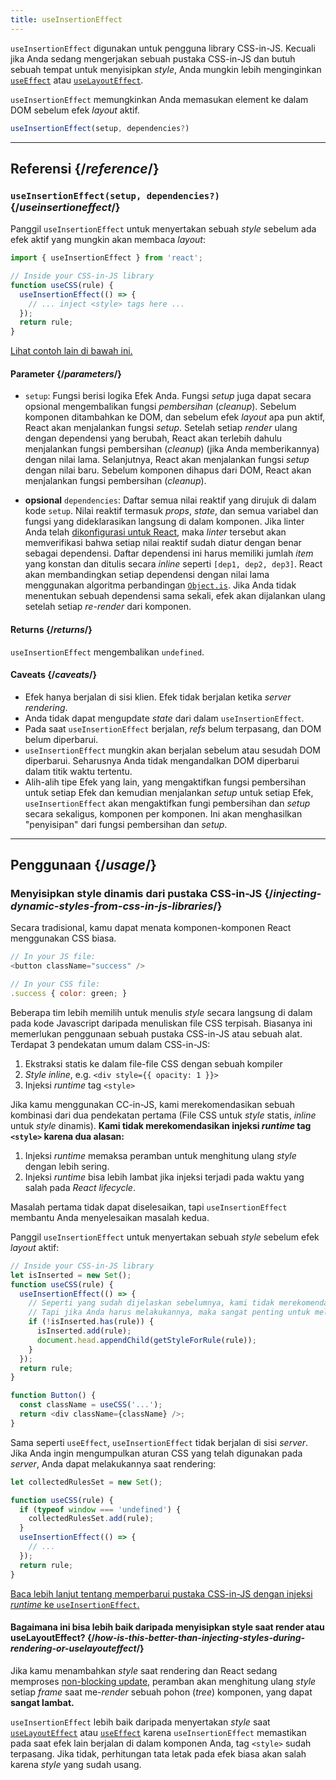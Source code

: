 ```yaml
---
title: useInsertionEffect
---
```


<Pitfall>

`useInsertionEffect` digunakan untuk pengguna library CSS-in-JS. Kecuali jika Anda sedang mengerjakan sebuah pustaka CSS-in-JS dan butuh sebuah tempat untuk menyisipkan *style*, Anda mungkin lebih menginginkan [`useEffect`](/reference/react/useEffect) atau [`useLayoutEffect`](/reference/react/useLayoutEffect).

</Pitfall>

<Intro>

`useInsertionEffect` memungkinkan Anda memasukan element ke dalam DOM sebelum efek *layout* aktif.

```js
useInsertionEffect(setup, dependencies?)
```

</Intro>

<InlineToc />

---

## Referensi {/*reference*/}

### `useInsertionEffect(setup, dependencies?)` {/*useinsertioneffect*/}

Panggil `useInsertionEffect` untuk menyertakan sebuah *style* sebelum ada efek aktif yang mungkin akan membaca *layout*:

```js
import { useInsertionEffect } from 'react';

// Inside your CSS-in-JS library
function useCSS(rule) {
  useInsertionEffect(() => {
    // ... inject <style> tags here ...
  });
  return rule;
}
```

[Lihat contoh lain di bawah ini.](#usage)

#### Parameter {/*parameters*/}

* `setup`: Fungsi berisi logika Efek Anda. Fungsi *setup* juga dapat secara opsional mengembalikan fungsi *pembersihan* (*cleanup*). Sebelum komponen ditambahkan ke DOM, dan sebelum efek *layout* apa pun aktif, React akan menjalankan fungsi *setup*. Setelah setiap *render* ulang dengan dependensi yang berubah, React akan terlebih dahulu menjalankan fungsi pembersihan (*cleanup*) (jika Anda memberikannya) dengan nilai lama. Selanjutnya, React akan menjalankan fungsi *setup* dengan nilai baru. Sebelum komponen dihapus dari DOM, React akan menjalankan fungsi pembersihan (*cleanup*).
 
* **opsional** `dependencies`: Daftar semua nilai reaktif yang dirujuk di dalam kode `setup`. Nilai reaktif termasuk *props*, *state*, dan semua variabel dan fungsi yang dideklarasikan langsung di dalam komponen. Jika linter Anda telah [dikonfigurasi untuk React](/learn/editor-setup#linting), maka *linter* tersebut akan memverifikasi bahwa setiap nilai reaktif sudah diatur dengan benar sebagai dependensi. Daftar dependensi ini harus memiliki jumlah *item* yang konstan dan ditulis secara *inline* seperti `[dep1, dep2, dep3]`. React akan membandingkan setiap dependensi dengan nilai lama menggunakan algoritma perbandingan [`Object.is`](https://developer.mozilla.org/en-US/docs/Web/JavaScript/Reference/Global_Objects/Object/is). Jika Anda tidak menentukan sebuah dependensi sama sekali, efek akan dijalankan ulang setelah setiap *re-render* dari komponen.

#### Returns {/*returns*/}

`useInsertionEffect` mengembalikan `undefined`.

#### Caveats {/*caveats*/}

* Efek hanya berjalan di sisi klien. Efek tidak berjalan ketika *server rendering*.
* Anda tidak dapat mengupdate *state* dari dalam `useInsertionEffect`.
* Pada saat `useInsertionEffect` berjalan, *refs* belum  terpasang, dan DOM belum diperbarui.
* `useInsertionEffect` mungkin akan berjalan sebelum atau sesudah DOM diperbarui. Seharusnya Anda tidak mengandalkan DOM diperbarui dalam titik waktu tertentu.
* Alih-alih tipe Efek yang lain, yang mengaktifkan fungsi pembersihan untuk setiap Efek dan kemudian menjalankan *setup* untuk setiap Efek, `useInsertionEffect` akan mengaktifkan fungi pembersihan dan *setup* secara sekaligus, komponen per komponen. Ini akan menghasilkan "penyisipan" dari fungsi pembersihan dan *setup*.
---

## Penggunaan {/*usage*/}

### Menyisipkan style dinamis dari pustaka CSS-in-JS {/*injecting-dynamic-styles-from-css-in-js-libraries*/}

Secara tradisional, kamu dapat menata komponen-komponen React menggunakan CSS biasa.

```js
// In your JS file:
<button className="success" />

// In your CSS file:
.success { color: green; }
```

Beberapa tim lebih memilih untuk menulis *style* secara langsung di dalam pada kode Javascript daripada menuliskan file CSS terpisah. Biasanya ini memerlukan penggunaan sebuah pustaka CSS-in-JS atau sebuah alat. Terdapat 3 pendekatan umum dalam CSS-in-JS:

1. Ekstraksi statis ke dalam file-file CSS dengan sebuah kompiler
2. *Style* *inline*, e.g. `<div style={{ opacity: 1 }}>`
3. Injeksi *runtime* tag `<style>`

Jika kamu menggunakan CC-in-JS, kami merekomendasikan sebuah kombinasi dari dua pendekatan pertama (File CSS untuk *style* statis, *inline* untuk *style* dinamis). **Kami tidak merekomendasikan injeksi *runtime* tag `<style>` karena dua alasan:**

1. Injeksi *runtime* memaksa peramban untuk menghitung ulang *style* dengan lebih sering.
2. Injeksi *runtime* bisa lebih lambat jika injeksi terjadi pada waktu yang salah pada *React lifecycle*.

Masalah pertama tidak dapat diselesaikan, tapi `useInsertionEffect` membantu Anda menyelesaikan masalah kedua.

Panggil `useInsertionEffect` untuk menyertakan sebuah *style* sebelum efek *layout* aktif:

```js {4-11}
// Inside your CSS-in-JS library
let isInserted = new Set();
function useCSS(rule) {
  useInsertionEffect(() => {
    // Seperti yang sudah dijelaskan sebelumnya, kami tidak merekomendasikan injeksi *runtime* dari tag <style>.
    // Tapi jika Anda harus melakukannya, maka sangat penting untuk melakukannya di dalam useInsertionEffect.
    if (!isInserted.has(rule)) {
      isInserted.add(rule);
      document.head.appendChild(getStyleForRule(rule));
    }
  });
  return rule;
}

function Button() {
  const className = useCSS('...');
  return <div className={className} />;
}
```

Sama seperti `useEffect`, `useInsertionEffect` tidak berjalan di sisi *server*. Jika Anda ingin mengumpulkan aturan CSS yang telah digunakan pada *server*, Anda dapat melakukannya saat rendering:

```js {1,4-6}
let collectedRulesSet = new Set();

function useCSS(rule) {
  if (typeof window === 'undefined') {
    collectedRulesSet.add(rule);
  }
  useInsertionEffect(() => {
    // ...
  });
  return rule;
}
```

[Baca lebih lanjut tentang memperbarui pustaka CSS-in-JS dengan injeksi *runtime* ke `useInsertionEffect`.](https://github.com/reactwg/react-18/discussions/110)

<DeepDive>

#### Bagaimana ini bisa lebih baik daripada menyisipkan style saat render atau useLayoutEffect? {/*how-is-this-better-than-injecting-styles-during-rendering-or-uselayouteffect*/}

Jika kamu menambahkan *style* saat rendering dan React sedang memproses [non-blocking update,](/reference/react/useTransition#marking-a-state-update-as-a-non-blocking-transition) peramban akan menghitung ulang *style* setiap *frame* saat me-*render* sebuah pohon (*tree*) komponen, yang dapat **sangat lambat.**

`useInsertionEffect` lebih baik daripada menyertakan *style* saat [`useLayoutEffect`](/reference/react/useLayoutEffect) atau [`useEffect`](/reference/react/useEffect) karena `useInsertionEffect` memastikan pada saat efek lain berjalan di dalam komponen Anda, tag `<style>` sudah terpasang. Jika tidak, perhitungan tata letak pada efek biasa akan salah karena *style* yang sudah usang.

</DeepDive>
